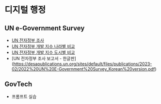# 디지털 행정

## UN e-Government Survey

- [UN 전자정부 조사](https://publicadministration.un.org/egovkb/en-us/)  
- [UN 전자정부 개발 지수 나라별 비교](https://publicadministration.un.org/egovkb/en-us/Data/Compare-Countries)  
- [UN 전자정부 개발 지수 도시별 비교](https://publicadministration.un.org/egovkb/en-us/Data/Compare-Cities)  
- [UN 전자정부 조사 보고서 - 한글판] (https://desapublications.un.org/sites/default/files/publications/2023-02/2022%20UN%20E-Government%20Survey_Korean%20version.pdf)

## GovTech
- 프롬프트 실습

